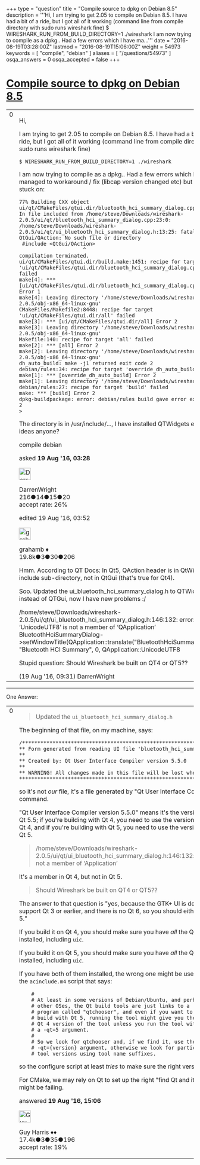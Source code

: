 +++
type = "question"
title = "Compile source to dpkg on Debian 8.5"
description = '''Hi, I am trying to get 2.05 to compile on Debian 8.5. I have had a bit of a ride, but I got all of it working (command line from compile directory with sudo runs wireshark fine) $ WIRESHARK_RUN_FROM_BUILD_DIRECTORY=1 ./wireshark I am now trying to compile as a dpkg.. Had a few errors which I have ma...'''
date = "2016-08-19T03:28:00Z"
lastmod = "2016-08-19T15:06:00Z"
weight = 54973
keywords = [ "compile", "debian" ]
aliases = [ "/questions/54973" ]
osqa_answers = 0
osqa_accepted = false
+++

<div class="headNormal">

# [Compile source to dpkg on Debian 8.5](/questions/54973/compile-source-to-dpkg-on-debian-85)

</div>

<div id="main-body">

<div id="askform">

<table id="question-table" style="width:100%;"><colgroup><col style="width: 50%" /><col style="width: 50%" /></colgroup><tbody><tr class="odd"><td style="width: 30px; vertical-align: top"><div class="vote-buttons"><div id="post-54973-score" class="post-score" title="current number of votes">0</div><div id="favorite-count" class="favorite-count"></div></div></td><td><div id="item-right"><div class="question-body"><p>Hi,</p><p>I am trying to get 2.05 to compile on Debian 8.5. I have had a bit of a ride, but I got all of it working (command line from compile directory with sudo runs wireshark fine)</p><p><code>$ WIRESHARK_RUN_FROM_BUILD_DIRECTORY=1 ./wireshark</code></p><p>I am now trying to compile as a dpkg.. Had a few errors which I have managed to workaround / fix (libcap version changed etc) but I am really stuck on:</p><pre><code>77% Building CXX object ui/qt/CMakeFiles/qtui.dir/bluetooth_hci_summary_dialog.cpp.o
In file included from /home/steve/Downloads/wireshark-2.0.5/ui/qt/bluetooth_hci_summary_dialog.cpp:23:0:
/home/steve/Downloads/wireshark-2.0.5/ui/qt/ui_bluetooth_hci_summary_dialog.h:13:25: fatal error: QtGui/QAction: No such file or directory
 #include &lt;QtGui/QAction&gt;
                     ^
compilation terminated.
ui/qt/CMakeFiles/qtui.dir/build.make:1451: recipe for target &#39;ui/qt/CMakeFiles/qtui.dir/bluetooth_hci_summary_dialog.cpp.o&#39; failed
make[4]: *** [ui/qt/CMakeFiles/qtui.dir/bluetooth_hci_summary_dialog.cpp.o] Error 1
make[4]: Leaving directory &#39;/home/steve/Downloads/wireshark-2.0.5/obj-x86_64-linux-gnu&#39;
CMakeFiles/Makefile2:8448: recipe for target &#39;ui/qt/CMakeFiles/qtui.dir/all&#39; failed
make[3]: *** [ui/qt/CMakeFiles/qtui.dir/all] Error 2
make[3]: Leaving directory &#39;/home/steve/Downloads/wireshark-2.0.5/obj-x86_64-linux-gnu&#39;
Makefile:140: recipe for target &#39;all&#39; failed
make[2]: *** [all] Error 2
make[2]: Leaving directory &#39;/home/steve/Downloads/wireshark-2.0.5/obj-x86_64-linux-gnu&#39;
dh_auto_build: make -j1 returned exit code 2
debian/rules:34: recipe for target &#39;override_dh_auto_build&#39; failed
make[1]: *** [override_dh_auto_build] Error 2
make[1]: Leaving directory &#39;/home/steve/Downloads/wireshark-2.0.5&#39;
debian/rules:27: recipe for target &#39;build&#39; failed
make: *** [build] Error 2
dpkg-buildpackage: error: debian/rules build gave error exit status 2
&gt;</code></pre><p>The directory is in /usr/include/..., I have installed QTWidgets etc. Any ideas anyone?</p></div><div id="question-tags" class="tags-container tags">compile debian</div><div id="question-controls" class="post-controls"></div><div class="post-update-info-container"><div class="post-update-info post-update-info-user"><p>asked <strong>19 Aug '16, 03:28</strong></p><img src="https://secure.gravatar.com/avatar/05ba95262a3352e3af4ba69c0ec0dff2?s=32&amp;d=identicon&amp;r=g" class="gravatar" width="32" height="32" alt="DarrenWright&#39;s gravatar image" /><p>DarrenWright<br />
<span class="score" title="216 reputation points">216</span><span title="14 badges"><span class="badge1">●</span><span class="badgecount">14</span></span><span title="15 badges"><span class="silver">●</span><span class="badgecount">15</span></span><span title="20 badges"><span class="bronze">●</span><span class="badgecount">20</span></span><br />
<span class="accept_rate" title="Rate of the user&#39;s accepted answers">accept rate:</span> <span title="DarrenWright has 5 accepted answers">26%</span></p></div><div class="post-update-info post-update-info-edited"><p>edited 19 Aug '16, 03:52</p><img src="https://secure.gravatar.com/avatar/d2a7e24ca66604c749c7c88c1da8ff78?s=32&amp;d=identicon&amp;r=g" class="gravatar" width="32" height="32" alt="grahamb&#39;s gravatar image" /><p>grahamb ♦<br />
<span class="score" title="19834 reputation points"><span>19.8k</span></span><span title="3 badges"><span class="badge1">●</span><span class="badgecount">3</span></span><span title="30 badges"><span class="silver">●</span><span class="badgecount">30</span></span><span title="206 badges"><span class="bronze">●</span><span class="badgecount">206</span></span></p></div></div><div id="comments-container-54973" class="comments-container"><span id="54990"></span><div id="comment-54990" class="comment"><div id="post-54990-score" class="comment-score"></div><div class="comment-text"><p>Hmm. According to QT Docs: In Qt5, QAction header is in QtWidgets include sub-directory, not in QtGui (that's true for Qt4).</p><p>Soo. Updated the ui_bluetooth_hci_summary_dialog.h to QTWidget instead of QTGui, now I have new problems :/</p><p>/home/steve/Downloads/wireshark-2.0.5/ui/qt/ui_bluetooth_hci_summary_dialog.h:146:132: error: ‘UnicodeUTF8’ is not a member of ‘QApplication’ BluetoothHciSummaryDialog-&gt;setWindowTitle(QApplication::translate("BluetoothHciSummaryDialog", "Bluetooth HCI Summary", 0, QApplication::UnicodeUTF8</p><p>Stupid question: Should Wireshark be built on QT4 or QT5??</p></div><div id="comment-54990-info" class="comment-info"><span class="comment-age">(19 Aug '16, 09:31)</span> DarrenWright</div></div></div><div id="comment-tools-54973" class="comment-tools"></div><div class="clear"></div><div id="comment-54973-form-container" class="comment-form-container"></div><div class="clear"></div></div></td></tr></tbody></table>

------------------------------------------------------------------------

<div class="tabBar">

<span id="sort-top"></span>

<div class="headQuestions">

One Answer:

</div>

</div>

<span id="54995"></span>

<div id="answer-container-54995" class="answer">

<table style="width:100%;"><colgroup><col style="width: 50%" /><col style="width: 50%" /></colgroup><tbody><tr class="odd"><td style="width: 30px; vertical-align: top"><div class="vote-buttons"><div id="post-54995-score" class="post-score" title="current number of votes">0</div></div></td><td><div class="item-right"><div class="answer-body"><blockquote><p>Updated the <code>ui_bluetooth_hci_summary_dialog.h</code></p></blockquote><p>The beginning of that file, on my machine, says:</p><pre><code>/********************************************************************************
** Form generated from reading UI file &#39;bluetooth_hci_summary_dialog.ui&#39;
**
** Created by: Qt User Interface Compiler version 5.5.0
**
** WARNING! All changes made in this file will be lost when recompiling UI file!
********************************************************************************/</code></pre><p>so it's not <em>our</em> file, it's a file generated by "Qt User Interface Compiler", i.e. the <code>uic</code> command.</p><p>"Qt User Interface Compiler version 5.5.0" means it's the version of <code>uic</code> that comes with Qt 5.5; if you're building with Qt 4, you need to use the version of <code>uic</code> that comes with Qt 4, and if you're building with Qt 5, you need to use the version of <code>uic</code> that comes with Qt 5.</p><blockquote><p>/home/steve/Downloads/wireshark-2.0.5/ui/qt/ui_bluetooth_hci_summary_dialog.h:146:132: error: ‘UnicodeUTF8’ is not a member of ‘Application’</p></blockquote><p>It's a member in Qt 4, but not in Qt 5.</p><blockquote><p>Should Wireshark be built on QT4 or QT5??</p></blockquote><p>The answer to that question is "yes, because the GTK+ UI is deprecated, we don't support Qt 3 or earlier, and there is no Qt 6, so you should either build it on Qt 4 or Qt 5."</p><p>If you build it on Qt 4, you should make sure you have <em>all</em> the Qt build tools for Qt 4 installed, including <code>uic</code>.</p><p>If you build it on Qt 5, you should make sure you have <em>all</em> the Qt build tools for Qt 5 installed, including <code>uic</code>.</p><p>If you have both of them installed, the wrong one might be used. There's a comment in the <code>acinclude.m4</code> script that says:</p><pre><code>    #
    # At least in some versions of Debian/Ubuntu, and perhaps
    # other OSes, the Qt build tools are just links to a
    # program called &quot;qtchooser&quot;, and even if you want to
    # build with Qt 5, running the tool might give you the
    # Qt 4 version of the tool unless you run the tool with
    # a -qt=5 argument.
    #
    # So we look for qtchooser and, if we find it, use the
    # -qt={version} argument, otherwise we look for particular
    # tool versions using tool name suffixes.</code></pre><p>so the configure script at least <em>tries</em> to make sure the right version is used.</p><p>For CMake, we may rely on Qt to set up the right "find Qt and its tools" stuff, and that might be failing.</p></div><div class="answer-controls post-controls"></div><div class="post-update-info-container"><div class="post-update-info post-update-info-user"><p>answered <strong>19 Aug '16, 15:06</strong></p><img src="https://secure.gravatar.com/avatar/f93de7000747ab5efb5acd3034b2ebd7?s=32&amp;d=identicon&amp;r=g" class="gravatar" width="32" height="32" alt="Guy%20Harris&#39;s gravatar image" /><p>Guy Harris ♦♦<br />
<span class="score" title="17443 reputation points"><span>17.4k</span></span><span title="3 badges"><span class="badge1">●</span><span class="badgecount">3</span></span><span title="35 badges"><span class="silver">●</span><span class="badgecount">35</span></span><span title="196 badges"><span class="bronze">●</span><span class="badgecount">196</span></span><br />
<span class="accept_rate" title="Rate of the user&#39;s accepted answers">accept rate:</span> <span title="Guy Harris has 216 accepted answers">19%</span></p></div></div><div id="comments-container-54995" class="comments-container"></div><div id="comment-tools-54995" class="comment-tools"></div><div class="clear"></div><div id="comment-54995-form-container" class="comment-form-container"></div><div class="clear"></div></div></td></tr></tbody></table>

</div>

<div class="paginator-container-left">

</div>

</div>

</div>

